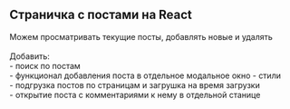 <h2>Страничка с постами на React</h2>
Можем просматривать текущие посты, добавлять новые и удалять
<br><br>
Добавить:<br>
- поиск по постам<br>
- функционал добавления поста в отдельное модальное окно
- стили<br>
- подгрузка постов по страницам и загрушка на время загрузки<br>
- открытие поста с комментариями к нему в отдельной станице
